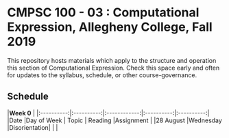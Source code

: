 # CMPSC 100 - 03 : Computational Expression, Allegheny College, Fall 2019
This repository hosts materials which apply to the structure and operation this section of Computational Expression. Check this space early and often for updates to the syllabus, schedule, or other course-governance.
## Schedule
|<td colspan=5>**Week 0**</td>                                     |
|:----------:|:----------:|:------------:|:----------:|:----------:|
|Date        |Day of Week | Topic        | Reading    |Assignment  |
|28 August   |Wednesday   |Disorientation|            |            |